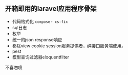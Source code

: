 ## 开箱即用的laravel应用程序骨架

- 代码格式化 ``composer cs-fix``
- sql日志
- 枚举
- 统一的json response响应
- 移除view cookie session服务提供者，纯接口服务端使用。
- pest
- 模型查询过滤器eloquentfilter


不喜勿喷